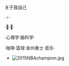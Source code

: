 
关于我自己

·♀·

·🐅·🦁·

·心理学·脑科学·

·咖啡·篮球·金州勇士·音乐·


- ![2015NBAchampion.jpg](.github/profile/2015NBAchampion.jpg)

